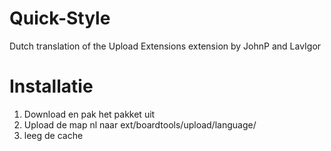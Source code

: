 Quick-Style
===========

Dutch translation of the Upload Extensions extension by JohnP and LavIgor

Installatie
===========

1. Download en pak het pakket uit
2. Upload de map nl naar ext/boardtools/upload/language/
3. leeg de cache
